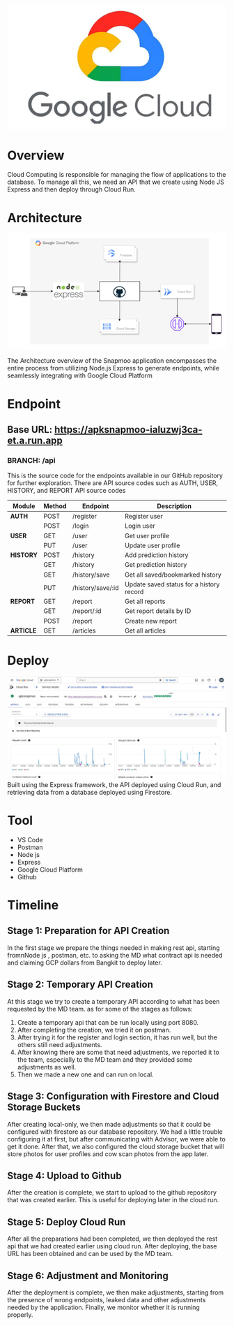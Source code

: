 ![alt text](https://github.com/snapmoo/snapmoo/blob/main/assets/Cloud%20Computing/gcp%20(1).jpg?raw-true)

# Overview
Cloud Computing is responsible for managing the flow of applications to the database. To manage all this, we need an API that we create using Node JS Express and then deploy through Cloud Run.

# Architecture

![alt text](https://github.com/snapmoo/snapmoo/blob/main/assets/Cloud%20Computing/infrastuktur.drawio%20(2).png?raw-true)

The Architecture overview of the Snapmoo application encompasses the entire process from utilizing Node.js Express to generate endpoints, while seamlessly integrating with Google Cloud Platform

# Endpoint
## Base URL: https://apksnapmoo-ialuzwj3ca-et.a.run.app  
### BRANCH: /api
This is the source code for the endpoints available in our GitHub repository for further exploration. There are API source codes such as AUTH, USER, HISTORY, and REPORT API source codes  

| Module | Method | Endpoint                                  | Description                                         |
|-----------|--------|-------------------------------------------|-----------------------------------------------------|
| **AUTH**  | POST   | /register                                 | Register user                                       |
|           | POST   | /login                                    | Login user                                          |
| **USER**  | GET    | /user                                     | Get user profile                                    |
|           | PUT    | /user                                     | Update user profile                                 |
| **HISTORY**| POST  | /history                                  | Add prediction history   |
|           | GET    | /history                                  | Get prediction history   |
|           | GET    | /history/save                             | Get all saved/bookmarked history  |
|           | PUT    | /history/save/:id                         | Update saved status for a history record            |
| **REPORT**| GET    | /report                                   | Get all reports                                     |
|           | GET    | /report/:id                               | Get report details by ID                                    |
|           | POST   | /report                                   | Create new report                                          |
| **ARTICLE**| GET   | /articles                                 | Get all articles                                    |




# Deploy 

![alt text](https://github.com/snapmoo/snapmoo/blob/main/assets/Cloud%20Computing/cloudrun.jpeg?raw-true)
Built using the Express framework, the API deployed using Cloud Run, and retrieving data from a database deployed using Firestore.

# Tool
- VS Code
- Postman
- Node js
- Express
- Google Cloud Platform
- Github

# Timeline
## Stage 1: Preparation for API Creation
In the first stage we prepare the things needed in making rest api, starting fromnNode js , postman, etc. to asking the MD what contract api is needed and claiming GCP dollars from Bangkit to deploy later. 

## Stage 2: Temporary API Creation
At this stage we try to create a temporary API according to what has been requested by the MD team. as for some of the stages as follows:
1. Create a temporary api that can be run locally using port 8080.  
2. After completing the creation, we tried it on postman.
3. After trying it for the register and login section, it has run well, but the others still need adjustments.
4. After knowing there are some that need adjustments, we reported it to the team, especially to the MD team and they provided some adjustments as well.
5. Then we made a new one and can run on local.

## Stage 3: Configuration with Firestore and Cloud Storage Buckets
After creating local-only, we then made adjustments so that it could be configured with firestore as our database repository. We had a little trouble configuring it at first, but after communicating with Advisor, we were able to get it done. After that, we also configured the cloud storage bucket that will store photos for user profiles and cow scan photos from the app later.

## Stage 4: Upload to Github
After the creation is complete, we start to upload to the github repository that was created earlier. This is useful for deploying later in the cloud run.

## Stage 5: Deploy Cloud Run
After all the preparations had been completed, we then deployed the rest api that we had created earlier using cloud run. After deploying, the base URL has been obtained and can be used by the MD team.

## Stage 6: Adjustment and Monitoring
After the deployment is complete, we then make adjustments, starting from the presence of wrong endpoints, leaked data and other adjustments needed by the application. Finally, we monitor whether it is running properly.
